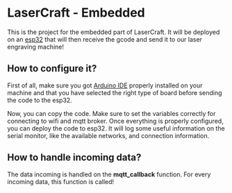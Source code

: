# LaserCraft - Embedded
This is the project for the embedded part of LaserCraft. It will be deployed on
an [esp32](https://en.wikipedia.org/wiki/ESP32) that will then receive the gcode
and send it to our laser engraving machine!


## How to configure it?
First of all, make sure you got [Arduino IDE](https://www.arduino.cc/en/software) properly installed on your
machine and that you have selected the right type of board before sending the
code to the esp32.

Now, you can copy the code. Make sure to set the variables correctly for
connecting to wifi and mqtt broker. Once everything is properly configured, you
can deploy the code to esp32. It will log some useful information on the serial
monitor, like the available networks, and connection information.


## How to handle incoming data?
The data incoming is handled on the **mqtt_callback** function. For every
incoming data, this function is called!
